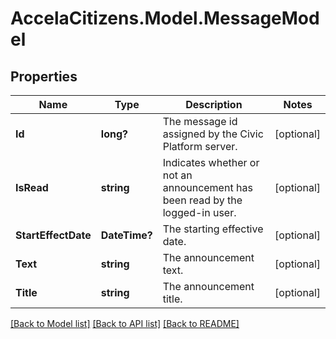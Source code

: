 # AccelaCitizens.Model.MessageModel
## Properties

Name | Type | Description | Notes
------------ | ------------- | ------------- | -------------
**Id** | **long?** | The message id assigned by the Civic Platform server. | [optional] 
**IsRead** | **string** | Indicates whether or not an announcement has been read by the logged-in user. | [optional] 
**StartEffectDate** | **DateTime?** | The starting effective date. | [optional] 
**Text** | **string** | The announcement text. | [optional] 
**Title** | **string** | The announcement title. | [optional] 

[[Back to Model list]](../README.md#documentation-for-models) [[Back to API list]](../README.md#documentation-for-api-endpoints) [[Back to README]](../README.md)

